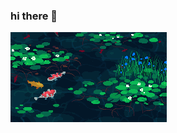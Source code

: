### hi there 👋

<img src="https://github.com/nekode-java/nekode-java/blob/main/nekode.gif" width="250" />
